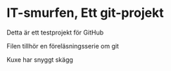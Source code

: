 # IT-smurfen, Ett git-projekt

Detta är ett testprojekt för GitHub

Filen tillhör en föreläsningsserie om git

Kuxe har snyggt skägg
